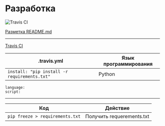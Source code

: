 # Разработка
![Travis CI](https://travis-ci.org/kosyachniy/dev.svg?branch=master)

[Разметка README.md](http://coddism.com/zametki/razmetka_readmemd_v_github)

---

[Travis CI](https://travis-ci.org/kosyachniy/dev/)

.travis.yml | Язык программирования
---|---
``` install: "pip install -r requirements.txt" ``` | Python

```
language: 
script: 
```

---

Код | Действие
---|---
``` pip freeze > requirements.txt ``` | Получить requerements.txt
